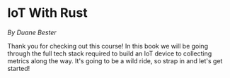 # IoT With Rust

*By Duane Bester*

Thank you for checking out this course! In this book we will be going through the full tech stack required to build an IoT device to collecting metrics along the way. It's going to be a wild ride, so strap in and let's get started!